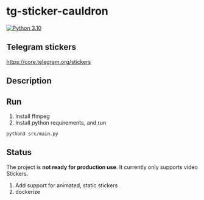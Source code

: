 # tg-sticker-cauldron

[![Python 3.10](https://img.shields.io/badge/python-3.10-yellow.svg)](https://www.python.org/downloads/release/python-3106/)

## Telegram stickers

https://core.telegram.org/stickers

## Description


## Run
1. Install ffmpeg
2. Install python requirements, and run

```shell
python3 src/main.py
```

## Status
The project is **not ready for production use**.
It currently only supports video Stickers.

1. Add support for animated, static stickers
2. dockerize